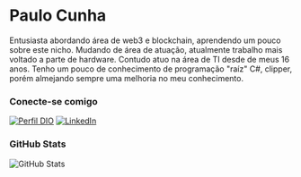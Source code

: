 # Paulo Cunha

Entusiasta abordando área de web3 e blockchain, aprendendo um pouco sobre este nicho. Mudando de área de atuação, atualmente trabalho mais voltado a parte de hardware. Contudo atuo na área de TI desde de meus 16 anos. Tenho um pouco de conhecimento de programação "raíz" C#, clipper, porém almejando sempre uma melhoria no meu conhecimento.

### Conecte-se comigo

[![Perfil DIO](https://img.shields.io/badge/DIO.%20Profile-9400D3?style=for-the-badge)](https://www.dio.me/users/dacunha_paulor/)
[![LinkedIn](https://img.shields.io/badge/-GitHub-FFF?style=for-the-badge&logo=GitHub&logoColor=000)](https://github.com/Cunha-1979)


### GitHub Stats

![GitHub Stats](https://github-readme-stats.vercel.app/api?username=Cunha-1979&theme=transparent&bg_color=000&border_color=E94D5F&&show_icons=true&icon_color=228b22&title_color=228b22&text_color=FFD700)



